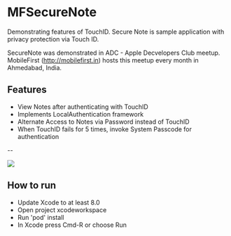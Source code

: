 # MFSecureNote
Demonstrating features of TouchID. Secure Note is sample application with privacy protection via Touch ID.

SecureNote was demonstrated in ADC - Apple Decvelopers Club meetup. MobileFirst (http://mobilefirst.in) hosts this meetup every month in Ahmedabad, India. 

Features 
--

- View Notes after authenticating with TouchID  
- Implements LocalAuthentication framework 
- Alternate Access to Notes via Password instead of TouchID 
- When TouchID fails for 5 times, invoke System Passcode for authentication

--

![](./Shortcut.gif)


How to run
--
- Update Xcode to at least 8.0
- Open project xcodeworkspace
- Run 'pod' install
- In Xcode press Cmd-R or choose Run
